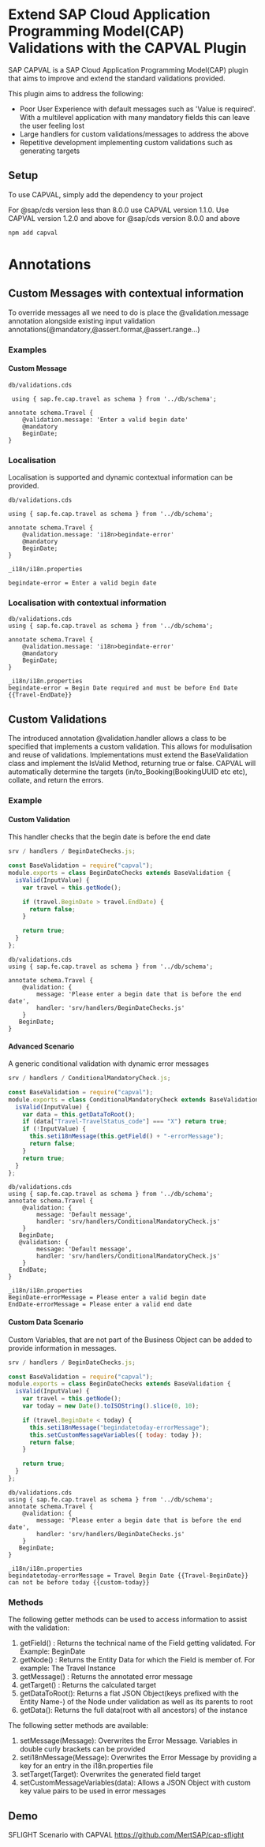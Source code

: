 # Extend SAP Cloud Application Programming Model(CAP) Validations with the CAPVAL Plugin

SAP CAPVAL is a SAP Cloud Application Programming Model(CAP) plugin that aims to improve and extend the standard validations provided.

This plugin aims to address the following:

- Poor User Experience with default messages such as 'Value is required'. With a multilevel application with many mandatory fields this can leave the user feeling lost
- Large handlers for custom validations/messages to address the above
- Repetitive development implementing custom validations such as generating targets

## Setup

To use CAPVAL, simply add the dependency to your project

For @sap/cds version less than 8.0.0 use CAPVAL version 1.1.0. Use CAPVAL version 1.2.0 and above for @sap/cds version 8.0.0 and above

```sh
npm add capval
```

# Annotations

## Custom Messages with contextual information

To override messages all we need to do is place the @validation.message annotation alongside existing input validation annotations(@mandatory,@assert.format,@assert.range...)

### Examples

#### Custom Message

```cds
db/validations.cds

 using { sap.fe.cap.travel as schema } from '../db/schema';

annotate schema.Travel {
    @validation.message: 'Enter a valid begin date'
    @mandatory
    BeginDate;
}
```

### Localisation

Localisation is supported and dynamic contextual information can be provided.

```cds
db/validations.cds

using { sap.fe.cap.travel as schema } from '../db/schema';

annotate schema.Travel {
    @validation.message: 'i18n>begindate-error'
    @mandatory
    BeginDate;
}

_i18n/i18n.properties

begindate-error = Enter a valid begin date

```

### Localisation with contextual information

```cds
db/validations.cds
using { sap.fe.cap.travel as schema } from '../db/schema';

annotate schema.Travel {
    @validation.message: 'i18n>begindate-error'
    @mandatory
    BeginDate;
}

_i18n/i18n.properties
begindate-error = Begin Date required and must be before End Date {{Travel-EndDate}}
```

## Custom Validations

The introduced annotation @validation.handler allows a class to be specified that implements a custom validation. This allows for modulisation and reuse of validations. Implementations must extend the BaseValidation class and implement the IsValid Method, returning true or false. CAPVAL will automatically determine the targets (in/to_Booking(BookingUUID etc etc), collate, and return the errors.

### Example

#### Custom Validation

This handler checks that the begin date is before the end date

```js
srv / handlers / BeginDateChecks.js;

const BaseValidation = require("capval");
module.exports = class BeginDateChecks extends BaseValidation {
  isValid(InputValue) {
    var travel = this.getNode();

    if (travel.BeginDate > travel.EndDate) {
      return false;
    }

    return true;
  }
};
```

```cds
db/validations.cds
using { sap.fe.cap.travel as schema } from '../db/schema';

annotate schema.Travel {
    @validation: {
        message: 'Please enter a begin date that is before the end date',
        handler: 'srv/handlers/BeginDateChecks.js'
    }
   BeginDate;
}

```

#### Advanced Scenario

A generic conditional validation with dynamic error messages

```js
srv / handlers / ConditionalMandatoryCheck.js;

const BaseValidation = require("capval");
module.exports = class ConditionalMandatoryCheck extends BaseValidation {
  isValid(InputValue) {
    var data = this.getDataToRoot();
    if (data["Travel-TravelStatus_code"] === "X") return true;
    if (!InputValue) {
      this.seti18nMessage(this.getField() + "-errorMessage");
      return false;
    }
    return true;
  }
};
```

```cds
db/validations.cds
using { sap.fe.cap.travel as schema } from '../db/schema';
annotate schema.Travel {
    @validation: {
        message: 'Default message',
        handler: 'srv/handlers/ConditionalMandatoryCheck.js'
    }
   BeginDate;
   @validation: {
        message: 'Default message',
        handler: 'srv/handlers/ConditionalMandatoryCheck.js'
    }
   EndDate;
}

_i18n/i18n.properties
BeginDate-errorMessage = Please enter a valid begin date
EndDate-errorMessage = Please enter a valid end date
```

#### Custom Data Scenario

Custom Variables, that are not part of the Business Object can be added to provide information in messages.

```js
srv / handlers / BeginDateChecks.js;

const BaseValidation = require("capval");
module.exports = class BeginDateChecks extends BaseValidation {
  isValid(InputValue) {
    var travel = this.getNode();
    var today = new Date().toISOString().slice(0, 10);

    if (travel.BeginDate < today) {
      this.seti18nMessage("begindatetoday-errorMessage");
      this.setCustomMessageVariables({ today: today });
      return false;
    }

    return true;
  }
};
```

```cds
db/validations.cds
using { sap.fe.cap.travel as schema } from '../db/schema';
annotate schema.Travel {
    @validation: {
        message: 'Please enter a begin date that is before the end date',
        handler: 'srv/handlers/BeginDateChecks.js'
    }
   BeginDate;
}

_i18n/i18n.properties
begindatetoday-errorMessage = Travel Begin Date {{Travel-BeginDate}} can not be before today {{custom-today}}
```

### Methods

The following getter methods can be used to access information to assist with the validation:

1. getField() : Returns the technical name of the Field getting validated. For Example: BeginDate
2. getNode() : Returns the Entity Data for which the Field is member of. For example: The Travel Instance
3. getMessage() : Returns the annotated error message
4. getTarget() : Returns the calculated target
5. getDataToRoot(): Returns a flat JSON Object(keys prefixed with the Entity Name-) of the Node under validation as well as its parents to root
6. getData(): Returns the full data(root with all ancestors) of the instance

The following setter methods are available:

1. setMessage(Message): Overwrites the Error Message. Variables in double curly brackets can be provided
2. seti18nMessage(Message): Overwrites the Error Message by providing a key for an entry in the i18n.properties file
3. setTarget(Target): Overwrites the generated field target
4. setCustomMessageVariables(data): Allows a JSON Object with custom key value pairs to be used in error messages

## Demo

SFLIGHT Scenario with CAPVAL
https://github.com/MertSAP/cap-sflight
